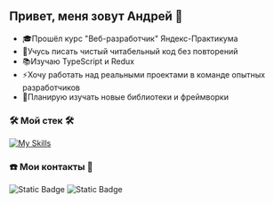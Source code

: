 ## Привет, меня зовут Андрей 👋

* 🎓Прошёл курс "Веб-разработчик" Яндекс-Практикума
* 📝Учусь писать чистый читабельный код без повторений
* 📚Изучаю TypeScript и Redux
* ⚡Хочу работать над реальными проектами в команде опытных разработчиков
* 🧩Планирую изучать новые библиотеки и фреймворки

### 🛠️ **Мой стек** 🛠️  
[![My Skills](https://skillicons.dev/icons?i=js,html,css,react,babel,nodejs,postman,mongodb,jest,git,express,nginx)](https://skillicons.dev)

### ☎️ **Мои контакты** 💬
![Static Badge](https://img.shields.io/badge/Email-klepkoandrey@gmail.com-blue)
![Static Badge](https://img.shields.io/badge/Telegram-@andreikodev-blue)


<!--
**andreiklepko88/andreiklepko88** is a ✨ _special_ ✨ repository because its `README.md` (this file) appears on your GitHub profile.

Here are some ideas to get you started:

- 🔭 I’m currently working on ...
- 🌱 I’m currently learning ...
- 👯 I’m looking to collaborate on ...
- 🤔 I’m looking for help with ...
- 💬 Ask me about ...
- 📫 How to reach me: ...
- 😄 Pronouns: ...
- ⚡ Fun fact: ...
-->
